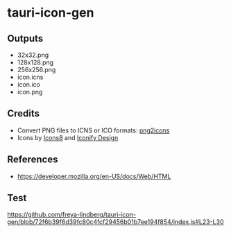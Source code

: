 # tauri-icon-gen

## Outputs
- 32x32.png
- 128x128.png
- 256x256.png
- icon.icns
- icon.ico
- icon.png

## Credits
- Convert PNG files to ICNS or ICO formats: <a href="https://github.com/idesis-gmbh/png2icons">png2icons</a>
- Icons by <a href="https://icons8.com/icon/set/favicon/color">Icons8</a> and <a href="https://icon-sets.iconify.design/?query=github">Iconify Design</a>

## References
- https://developer.mozilla.org/en-US/docs/Web/HTML

## Test
https://github.com/freya-lindberg/tauri-icon-gen/blob/72f6b39f6d39fc80c4fcf29456b01b7ee194f854/index.js#L23-L30
